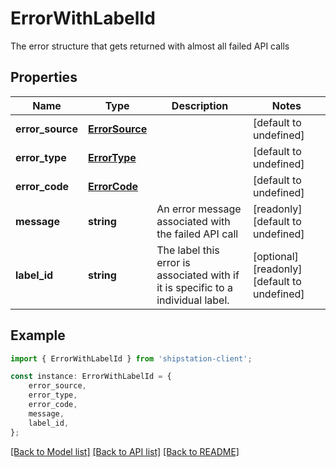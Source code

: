 # ErrorWithLabelId

The error structure that gets returned with almost all failed API calls 

## Properties

Name | Type | Description | Notes
------------ | ------------- | ------------- | -------------
**error_source** | [**ErrorSource**](ErrorSource.md) |  | [default to undefined]
**error_type** | [**ErrorType**](ErrorType.md) |  | [default to undefined]
**error_code** | [**ErrorCode**](ErrorCode.md) |  | [default to undefined]
**message** | **string** | An error message associated with the failed API call | [readonly] [default to undefined]
**label_id** | **string** | The label this error is associated with if it is specific to a individual label. | [optional] [readonly] [default to undefined]

## Example

```typescript
import { ErrorWithLabelId } from 'shipstation-client';

const instance: ErrorWithLabelId = {
    error_source,
    error_type,
    error_code,
    message,
    label_id,
};
```

[[Back to Model list]](../README.md#documentation-for-models) [[Back to API list]](../README.md#documentation-for-api-endpoints) [[Back to README]](../README.md)
